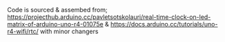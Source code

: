 Code is sourced & assembed from;
https://projecthub.arduino.cc/pavletsotskolauri/real-time-clock-on-led-matrix-of-arduino-uno-r4-01075e
&
https://docs.arduino.cc/tutorials/uno-r4-wifi/rtc/
with minor changers
